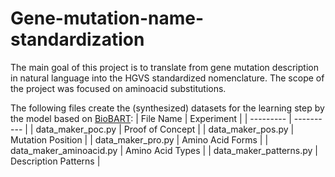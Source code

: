 # Gene-mutation-name-standardization
The main goal of this project is to translate from gene mutation description in natural language into the HGVS standardized nomenclature. The scope of the project was focused on aminoacid substitutions.

The following files create the (synthesized) datasets for the learning step by the model based on [BioBART](https://github.com/GanjinZero/BioBART):
| File Name | Experiment |
| --------- | ---------- |
| data_maker_poc.py | Proof of Concept |
| data_maker_pos.py | Mutation Position |
| data_maker_pro.py | Amino Acid Forms |
| data_maker_aminoacid.py | Amino Acid Types |
| data_maker_patterns.py | Description Patterns |

